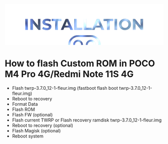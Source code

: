  <img src="https://raw.githubusercontent.com/DroidX-UI-Devices/Official_Devices/13/banners/install.png" />

# How to flash Custom ROM in POCO M4 Pro 4G/Redmi Note 11S 4G

- Flash twrp-3.7.0_12-1-fleur.img (fastboot flash boot twrp-3.7.0_12-1-fleur.img)
- Reboot to recovery
- Format Data
- Flash ROM
- Flash FW (optional) 
- Flash current TWRP or Flash recovery ramdisk twrp-3.7.0_12-1-fleur.img
- Reboot to recovery (optional)
- Flash Magisk (optional)
- Reboot system
